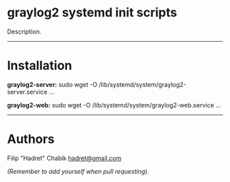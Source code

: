 graylog2 systemd init scripts
=============================

Description.


* * *

Installation
============

**graylog2-server:**
    sudo wget -O /lib/systemd/system/graylog2-server.service ...

**graylog2-web:**
    sudo wget -O /lib/systemd/system/graylog2-web.service ...


* * *

Authors
=======

Filip "Hadret" Chabik <hadret@gmail.com>

_(Remember to add yourself when pull requesting)._ 
